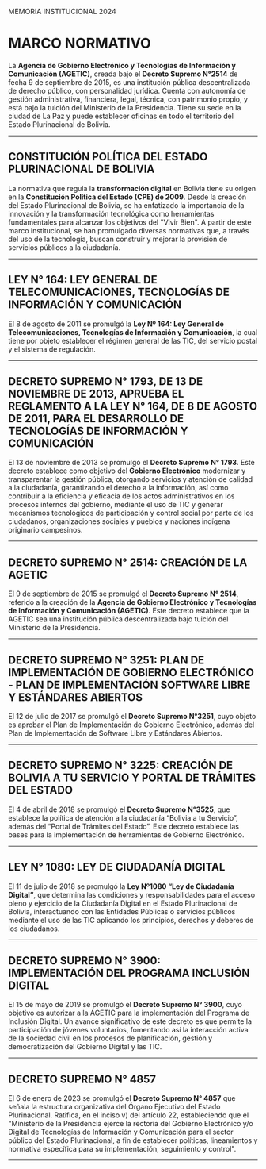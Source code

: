 MEMORIA INSTITUCIONAL 2024

# MARCO NORMATIVO

La **Agencia de Gobierno Electrónico y Tecnologías de Información y Comunicación (AGETIC)**, creada bajo el **Decreto Supremo N°2514** de fecha 9 de septiembre de 2015, es una institución pública descentralizada de derecho público, con personalidad jurídica. Cuenta con autonomía de gestión administrativa, financiera, legal, técnica, con patrimonio propio, y está bajo la tuición del Ministerio de la Presidencia. Tiene su sede en la ciudad de La Paz y puede establecer oficinas en todo el territorio del Estado Plurinacional de Bolivia.

---

## CONSTITUCIÓN POLÍTICA DEL ESTADO PLURINACIONAL DE BOLIVIA

La normativa que regula la **transformación digital** en Bolivia tiene su origen en la **Constitución Política del Estado (CPE) de 2009**. Desde la creación del Estado Plurinacional de Bolivia, se ha enfatizado la importancia de la innovación y la transformación tecnológica como herramientas fundamentales para alcanzar los objetivos del "Vivir Bien". A partir de este marco institucional, se han promulgado diversas normativas que, a través del uso de la tecnología, buscan construir y mejorar la provisión de servicios públicos a la ciudadanía.

---

## LEY N° 164: LEY GENERAL DE TELECOMUNICACIONES, TECNOLOGÍAS DE INFORMACIÓN Y COMUNICACIÓN

El 8 de agosto de 2011 se promulgó la **Ley Nº 164: Ley General de Telecomunicaciones, Tecnologías de Información y Comunicación**, la cual tiene por objeto establecer el régimen general de las TIC, del servicio postal y el sistema de regulación.

---

## DECRETO SUPREMO N° 1793, DE 13 DE NOVIEMBRE DE 2013, APRUEBA EL REGLAMENTO A LA LEY N° 164, DE 8 DE AGOSTO DE 2011, PARA EL DESARROLLO DE TECNOLOGÍAS DE INFORMACIÓN Y COMUNICACIÓN

El 13 de noviembre de 2013 se promulgó el **Decreto Supremo N° 1793**. Este decreto establece como objetivo del **Gobierno Electrónico** modernizar y transparentar la gestión pública, otorgando servicios y atención de calidad a la ciudadanía, garantizando el derecho a la información, así como contribuir a la eficiencia y eficacia de los actos administrativos en los procesos internos del gobierno, mediante el uso de TIC y generar mecanismos tecnológicos de participación y control social por parte de los ciudadanos, organizaciones sociales y pueblos y naciones indígena originario campesinos.

---

## DECRETO SUPREMO N° 2514: CREACIÓN DE LA AGETIC

El 9 de septiembre de 2015 se promulgó el **Decreto Supremo N° 2514**, referido a la creación de la **Agencia de Gobierno Electrónico y Tecnologías de Información y Comunicación (AGETIC)**. Este decreto establece que la AGETIC sea una institución pública descentralizada bajo tuición del Ministerio de la Presidencia.

---

## DECRETO SUPREMO N° 3251: PLAN DE IMPLEMENTACIÓN DE GOBIERNO ELECTRÓNICO - PLAN DE IMPLEMENTACIÓN SOFTWARE LIBRE Y ESTÁNDARES ABIERTOS

El 12 de julio de 2017 se promulgó el **Decreto Supremo N°3251**, cuyo objeto es aprobar el Plan de Implementación de Gobierno Electrónico, además del Plan de Implementación de Software Libre y Estándares Abiertos.

---

## DECRETO SUPREMO N° 3225: CREACIÓN DE BOLIVIA A TU SERVICIO Y PORTAL DE TRÁMITES DEL ESTADO

El 4 de abril de 2018 se promulgó el **Decreto Supremo N°3525**, que establece la política de atención a la ciudadanía “Bolivia a tu Servicio”, además del “Portal de Trámites del Estado”. Este decreto establece las bases para la implementación de herramientas de Gobierno Electrónico.

---

## LEY N° 1080: LEY DE CIUDADANÍA DIGITAL

El 11 de julio de 2018 se promulgó la **Ley Nº1080 “Ley de Ciudadanía Digital”**, que determina las condiciones y responsabilidades para el acceso pleno y ejercicio de la Ciudadanía Digital en el Estado Plurinacional de Bolivia, interactuando con las Entidades Públicas o servicios públicos mediante el uso de las TIC aplicando los principios, derechos y deberes de los ciudadanos.

---

## DECRETO SUPREMO N° 3900: IMPLEMENTACIÓN DEL PROGRAMA INCLUSIÓN DIGITAL

El 15 de mayo de 2019 se promulgó el **Decreto Supremo N° 3900**, cuyo objetivo es autorizar a la AGETIC para la implementación del Programa de Inclusión Digital. Un avance significativo de este decreto es que permite la participación de jóvenes voluntarios, fomentando así la interacción activa de la sociedad civil en los procesos de planificación, gestión y democratización del Gobierno Digital y las TIC.

---

## DECRETO SUPREMO N° 4857

El 6 de enero de 2023 se promulgó el **Decreto Supremo N° 4857** que señala la estructura organizativa del Órgano Ejecutivo del Estado Plurinacional. Ratifica, en el inciso v) del artículo 22, estableciendo que el "Ministerio de la Presidencia ejerce la rectoría del Gobierno Electrónico y/o Digital de Tecnologías de Información y Comunicación para el sector público del Estado Plurinacional, a fin de establecer políticas, lineamientos y normativa específica para su implementación, seguimiento y control".

---